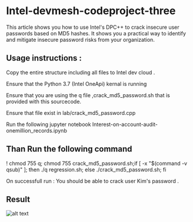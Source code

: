 # Intel-devmesh-codeproject-three
This article shows you how to use Intel's  DPC++ to crack insecure  user passwords based on MD5 hashes. It shows you a practical way to identify and mitigate insecure password risks from your organization.


## Usage instructions :
Copy the entire structure including all files to  Intel dev cloud .

Ensure that the  Python 3.7 (Intel OneApi)  kernal is running

Ensure that you are using the q file ,crack_md5_password.sh  that is provided with this sourcecode.

Ensure that file exist in  lab/crack_md5_password.cpp


Run the following  jupyter notebook  Interest-on-account-audit-onemillion_records.ipynb

## Than Run  the following command
! chmod 755 q; chmod 755 crack_md5_password.sh;if [ -x "$(command -v qsub)" ]; then ./q regression.sh; else ./crack_md5_password.sh; fi 


On successfull run :
You should be able to crack user Kim's  password .



## Result

![alt text](https://github.com/prilcool/Intel-devmesh-codeproject-three/blob/main/Assets/result.PNG)

